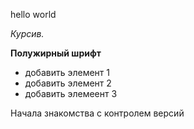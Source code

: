hello world

*Курсив.*

**Полужирный шрифт**

* добавить элемент 1
* добавить элемент 2
* добавить элемеент 3

Начала знакомства с контролем версий
